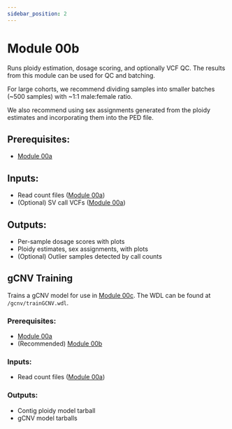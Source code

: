 ```yaml
---
sidebar_position: 2
---
```


# Module 00b

Runs ploidy estimation, dosage scoring, and optionally VCF QC. The results from this module can be used for QC and batching.

For large cohorts, we recommend dividing samples into smaller batches (~500 samples) with ~1:1 male:female ratio.

We also recommend using sex assignments generated from the ploidy estimates and incorporating them into the PED file.

## Prerequisites:
* [Module 00a](#module00a)

## Inputs:
* Read count files ([Module 00a](#module00a))
* (Optional) SV call VCFs ([Module 00a](#module00a))

## Outputs:
* Per-sample dosage scores with plots
* Ploidy estimates, sex assignments, with plots
* (Optional) Outlier samples detected by call counts


## gCNV Training
Trains a gCNV model for use in [Module 00c](#module00c). The WDL can be found at `/gcnv/trainGCNV.wdl`.

### Prerequisites:
* [Module 00a](#module00a)
* (Recommended) [Module 00b](#module00b)

### Inputs:
* Read count files ([Module 00a](#module00a))

### Outputs:
* Contig ploidy model tarball
* gCNV model tarballs


